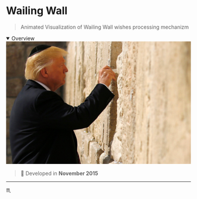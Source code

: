 # Wailing Wall #

> Animated Visualization of Wailing Wall wishes processing mechanizm

<details open>
  <summary>Overview</summary>
  <div align="center">
    <img max-width="720px" max-height="477px" src="assets/img/trump-wall.jpg" />
  </div>
</details>

> :calendar: Developed in **November 2015**

---

:scorpius:
